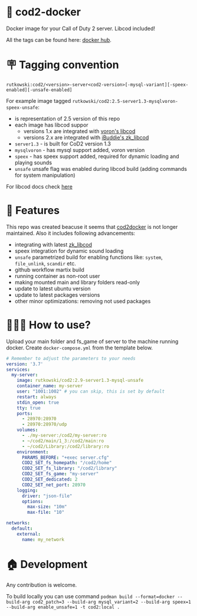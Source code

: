 # 🚢 cod2-docker

Docker image for your Call of Duty 2 server. Libcod included! 

All the tags can be found here: [docker hub](https://hub.docker.com/repository/docker/rutkowski/cod2/general).

# 🪧 Tagging convention

`rutkowski:cod2/<version>-server<cod2-version>[-mysql-variant][-speex-enabled][-unsafe-enabled]`

For example image tagged `rutkowski/cod2:2.5-server1.3-mysqlvoron-speex-unsafe`:
- is representation of 2.5 version of this repo
- each image has libcod suppor
  - versions 1.x are integrated with [voron's libcod](https://github.com/voron00/libcod)
  - versions 2.x are integrated with [iBuddie's zk_libcod](https://github.com/ibuddieat/zk_libcod)
- `server1.3` - is built for CoD2 version 1.3
- `mysqlvoron` - has mysql support added, voron version
- `speex` - has speex support added, required for dynamic loading and playing sounds
- `unsafe` unsafe flag was enabled during libcod build (adding commands for system manipulation)

For libcod docs check [here](https://github.com/ibuddieat/zk_libcod)

# 🚀 Features

This repo was created beacuse it seems that [cod2docker](https://github.com/Lonsofore/cod2docker) is not longer maintained. Also it includes following advancements:

- integrating with latest [zk_libcod](https://github.com/ibuddieat/zk_libcod)
- speex integration for dynamic sound loading
- `unsafe` parametrized build for enabling functions like: `system`, `file_unlink`, `scandir` etc.
- github workflow martix build
- running container as non-root user
- making mounted main and library folders read-only
- update to latest ubuntu version
- update to latest packages versions
- other minor optimizations: removing not used packages

# 🤷🏻‍♂️ How to use?

Upload your main folder and fs_game of server to the machine running docker. Create `docker-compose.yml` from the template below.

```yml
# Remember to adjust the parameters to your needs
version: '3.7'
services:
  my-server:
    image: rutkowski/cod2:2.9-server1.3-mysql-unsafe
    container_name: my-server
    user: "1001:1002" # you can skip, this is set by default
    restart: always
    stdin_open: true
    tty: true
    ports:
      - 28970:28970
      - 28970:28970/udp
    volumes:
      - ./my-server:/cod2/my-server:ro
      - ~/cod2/main/1_3:/cod2/main:ro
      - ~/cod2/Library:/cod2/library:ro
    environment:
      PARAMS_BEFORE: "+exec server.cfg"
      COD2_SET_fs_homepath: "/cod2/home"
      COD2_SET_fs_library: "/cod2/library"
      COD2_SET_fs_game: "my-server"
      COD2_SET_dedicated: 2
      COD2_SET_net_port: 28970
    logging:
      driver: "json-file"
      options:
        max-size: "10m"
        max-file: "10"

networks:
  default:
    external:
      name: my_network
```

# 🏠 Development

Any contribution is welcome.

To build locally you can use command `podman build --format=docker --build-arg cod2_patch=3 --build-arg mysql_variant=2 --build-arg speex=1 --build-arg enable_unsafe=1 -t cod2:local .`

